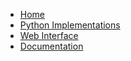 - [Home](/README.md)
- [Python Implementations](/python_implementations.md)
- [Web Interface](/web_interface.md)
- [Documentation](/documentation.md)
